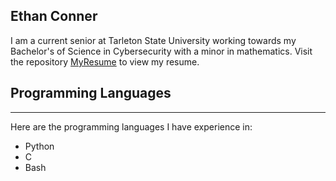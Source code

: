 ## Ethan Conner

I am a current senior at Tarleton State University working towards my Bachelor's of Science in Cybersecurity with a minor in mathematics.
Visit the repository [MyResume](https://github.com/EJ-Conner/MyResume) to view my resume.

## Programming Languages
<hr>

Here are the programming languages I have experience in:

- Python
- C
- Bash

<!--
**EJ-Conner/EJ-Conner** is a ✨ _special_ ✨ repository because its `README.md` (this file) appears on your GitHub profile.

Here are some ideas to get you started:

- 🔭 I’m currently working on ...
- 🌱 I’m currently learning ...
- 👯 I’m looking to collaborate on ...
- 🤔 I’m looking for help with ...
- 💬 Ask me about ...
- 📫 How to reach me: ...
- 😄 Pronouns: ...
- ⚡ Fun fact: ...
-->
